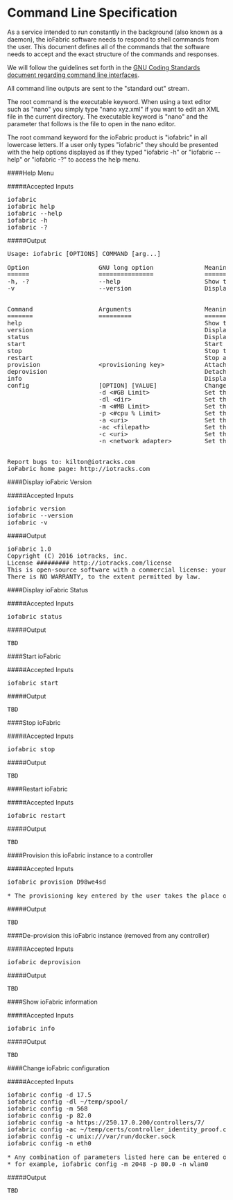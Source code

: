 # Command Line Specification

As a service intended to run constantly in the background (also known as a daemon), the ioFabric software needs to respond to shell commands from the user. This document defines all of the commands that the software needs to accept and the exact structure of the commands and responses.

We will follow the guidelines set forth in the <a href="http://www.gnu.org/prep/standards/standards.html#Command_002dLine-Interfaces">GNU Coding Standards document regarding command line interfaces</a>.

All command line outputs are sent to the "standard out" stream.

The root command is the executable keyword. When using a text editor such as "nano" you simply type "nano xyz.xml" if you want to edit an XML file in the current directory. The executable keyword is "nano" and the parameter that follows is the file to open in the nano editor.

The root command keyword for the ioFabric product is "iofabric" in all lowercase letters. If a user only types "iofabric" they should be presented with the help options displayed as if they typed "iofabric -h" or "iofabric --help" or "iofabric -?" to access the help menu.

####Help Menu

#####Accepted Inputs

<pre>
iofabric
iofabric help
iofabric --help
iofabric -h
iofabric -?
</pre>

#####Output

<pre>
Usage: iofabric [OPTIONS] COMMAND [arg...]

Option                   GNU long option              Meaning
======                   ===============              =======
-h, -?                   --help                       Show this message
-v                       --version                    Display the software version and license information


Command                  Arguments                    Meaning
=======                  =========                    =======
help                                                  Show this message
version                                               Display the software version and license information
status                                                Display current status information about the software
start                                                 Start the ioFabric daemon which runs in the background
stop                                                  Stop the ioFabric daemon
restart                                               Stop and then start the ioFabric daemon
provision                &lt;provisioning key&gt;           Attach this software to the configured ioFabric controller
deprovision                                           Detach this software from all ioFabric controllers
info                                                  Display the current configuration and other information about the software
config                   [OPTION] [VALUE]             Change the software configuration according to the options provided
                         -d &lt;#GB Limit&gt;               Set the limit, in GiB, of disk space that the software is allowed to use
                         -dl &lt;dir&gt;                    Set the directory to use for disk storage
                         -m &lt;#MB Limit&gt;               Set the limit, in MiB, of memory that the software is allowed to use
                         -p &lt;#cpu % Limit&gt;            Set the limit, in percentage, of CPU time that the software is allowed to use
                         -a &lt;uri&gt;                     Set the uri of the fabric controller to which this software connects
                         -ac &lt;filepath&gt;               Set the file path of the SSL/TLS certificate for validating the fabric controller identity
                         -c &lt;uri&gt;                     Set the UNIX socket or network address that the Docker daemon is using
                         -n &lt;network adapter&gt;         Set the name of the network adapter that holds the correct IP address of this machine


Report bugs to: kilton@iotracks.com
ioFabric home page: http://iotracks.com
</pre>



####Display ioFabric Version

#####Accepted Inputs

<pre>
iofabric version
iofabric --version
iofabric -v
</pre>

#####Output

<pre>
ioFabric 1.0
Copyright (C) 2016 iotracks, inc.
License ######### http://iotracks.com/license
This is open-source software with a commercial license: your usage is free until you use it in production commercially.
There is NO WARRANTY, to the extent permitted by law.
</pre>



####Display ioFabric Status

#####Accepted Inputs

<pre>
iofabric status
</pre>

#####Output

<pre>
TBD
</pre>



####Start ioFabric

#####Accepted Inputs

<pre>
iofabric start
</pre>

#####Output

<pre>
TBD
</pre>



####Stop ioFabric

#####Accepted Inputs

<pre>
iofabric stop
</pre>

#####Output

<pre>
TBD
</pre>



####Restart ioFabric

#####Accepted Inputs

<pre>
iofabric restart
</pre>

#####Output

<pre>
TBD
</pre>



####Provision this ioFabric instance to a controller 

#####Accepted Inputs

<pre>
iofabric provision D98we4sd

* The provisioning key entered by the user takes the place of the D98we4sd above
</pre>

#####Output

<pre>
TBD
</pre>



####De-provision this ioFabric instance (removed from any controller)

#####Accepted Inputs

<pre>
iofabric deprovision
</pre>

#####Output

<pre>
TBD
</pre>



####Show ioFabric information

#####Accepted Inputs

<pre>
iofabric info
</pre>

#####Output

<pre>
TBD
</pre>



####Change ioFabric configuration

#####Accepted Inputs

<pre>
iofabric config -d 17.5
iofabric config -dl ~/temp/spool/
iofabric config -m 568
iofabric config -p 82.0
iofabric config -a https://250.17.0.200/controllers/7/
iofabric config -ac ~/temp/certs/controller_identity_proof.crt
iofabric config -c unix:///var/run/docker.sock
iofabric config -n eth0

* Any combination of parameters listed here can be entered on the command line simultaneously
* for example, iofabric config -m 2048 -p 80.0 -n wlan0
</pre>

#####Output

<pre>
TBD
</pre>

